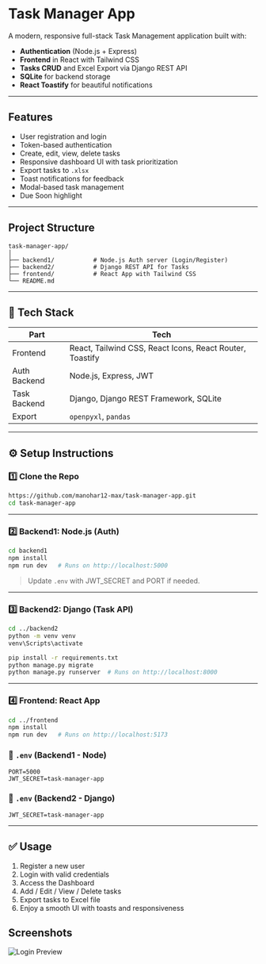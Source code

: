 
#  Task Manager App

A modern, responsive full-stack Task Management application built with:
-  **Authentication** (Node.js + Express)
-  **Frontend** in React with Tailwind CSS
-  **Tasks CRUD** and Excel Export via Django REST API
-  **SQLite** for backend storage
-  **React Toastify** for beautiful notifications

---

##  Features

- User registration and login
- Token-based authentication
- Create, edit, view, delete tasks
- Responsive dashboard UI with task prioritization
- Export tasks to `.xlsx`
- Toast notifications for feedback
- Modal-based task management
- Due Soon highlight

---

##  Project Structure

```
task-manager-app/
│
├── backend1/           # Node.js Auth server (Login/Register)
├── backend2/           # Django REST API for Tasks
├── frontend/           # React App with Tailwind CSS
└── README.md
```

---

## 🧰 Tech Stack

| Part        | Tech                             |
|-------------|----------------------------------|
| Frontend    | React, Tailwind CSS, React Icons, React Router, Toastify |
| Auth Backend| Node.js, Express, JWT            |
| Task Backend| Django, Django REST Framework, SQLite |
| Export      | `openpyxl`, `pandas`             |

---

## ⚙️ Setup Instructions

### 1️⃣ Clone the Repo

```bash
https://github.com/manohar12-max/task-manager-app.git
cd task-manager-app
```

---

### 2️⃣ Backend1: Node.js (Auth)

```bash
cd backend1
npm install
npm run dev   # Runs on http://localhost:5000
```

> Update `.env` with JWT_SECRET and PORT if needed.

---

### 3️⃣ Backend2: Django (Task API)

```bash
cd ../backend2
python -m venv venv
venv\Scripts\activate   

pip install -r requirements.txt
python manage.py migrate
python manage.py runserver  # Runs on http://localhost:8000
```

---

### 4️⃣ Frontend: React App

```bash
cd ../frontend
npm install
npm run dev   # Runs on http://localhost:5173
```
### 🔑 `.env` (Backend1 - Node)

```
PORT=5000
JWT_SECRET=task-manager-app
```
### 🔑 `.env` (Backend2 - Django)

```
JWT_SECRET=task-manager-app
```

---

## ✅ Usage

1. Register a new user
2. Login with valid credentials
3. Access the Dashboard
4. Add / Edit / View / Delete tasks
5. Export tasks to Excel file
6. Enjoy a smooth UI with toasts and responsiveness

## Screenshots

![Login Preview](./public/login.png) 


